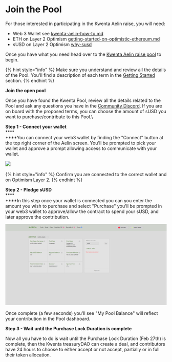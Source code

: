 # Join the Pool

For those interested in participating in the Kwenta Aelin raise, you will need:

* Web 3 Wallet see [kwenta-aelin-how-to.md](kwenta-aelin-how-to.md "mention")
* ETH on Layer 2 Optimism [getting-started-on-optimistic-ethereum.md](../../../onboard/how-to-start-using-kwenta/getting-started-on-optimistic-ethereum.md "mention")
* sUSD on Layer 2 Optimism [why-susd](../../../onboard/how-to-start-using-kwenta/why-susd/ "mention")

Once you have what you need head over to the [Kwenta Aelin raise pool](https://raise.kwenta.io) to begin.

{% hint style="info" %}
Make sure you understand and review all the details of the Pool. You'll find a description of each term in the [Getting Started ](kwenta-aelin-how-to.md)section.
{% endhint %}

**Join the open pool**

Once you have found the Kwenta Pool, review all the details related to the Pool and ask any questions you have in the [Community Discord](https://www.discord.gg/Kwenta). If you are on board with the proposed terms, you can choose the amount of sUSD you want to purchase/contribute to this Pool.\


**Step 1 - Connect your wallet**\
****\
****You can connect your web3 wallet by finding the "Connect" button at the top right corner of the Aelin screen. You'll be prompted to pick your wallet and approve a prompt allowing access to communicate with your wallet.

![](../../../.gitbook/assets/Animation1.gif)

{% hint style="info" %}
Confirm you are connected to the correct wallet and on Optimism Layer 2.&#x20;
{% endhint %}

**Step 2 - Pledge sUSD**\
****\
****In this step once your wallet is connected you can you enter the amount you wish to purchase and select "Purchase" you'll be prompted in your web3 wallet to approve/allow the contract to spend your sUSD, and later approve the contribution.

![](../../../.gitbook/assets/marko.png)

Once complete (a few seconds) you'll see "My Pool Balance" will reflect your contribution in the Pool dashboard.

**Step 3 - Wait until the Purchase Lock Duration is complete**&#x20;

Now all you have to do is wait until the Purchase Lock Duration (Feb 27th) is complete, then the Kwenta treasuryDAO can create a deal, and contributors have 24 hours to choose to either accept or not accept, partially or in full their token allocation.
